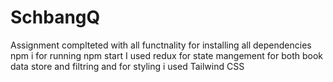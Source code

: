 # SchbangQ
Assignment complteted with all functnality
for installing all dependencies npm i
for running    npm start
I used redux for state mangement for both book data store and filtring 
and for styling i used Tailwind CSS

